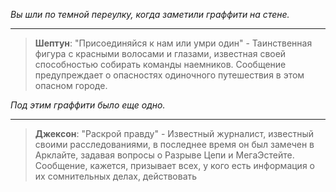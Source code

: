 _Вы шли по темной переулку, когда заметили граффити на стене._

---

> **Шептун**: "Присоединяйся к нам или умри один" - Таинственная фигура с красными волосами и глазами, известная своей способностью собирать команды наемников. Сообщение предупреждает о опасностях одиночного путешествия в этом опасном городе.

_Под этим граффити было еще одно._

---

> **Джексон**: "Раскрой правду" - Известный журналист, известный своими расследованиями, в последнее время он был замечен в Арклайте, задавая вопросы о Разрыве Цепи и МегаЭстейте. Сообщение, кажется, призывает всех, у кого есть информация о их сомнительных делах, действовать
